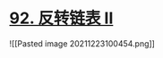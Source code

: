 # [92. 反转链表 II](https://leetcode-cn.com/problems/reverse-linked-list-ii/)

![[Pasted image 20211223100454.png]]